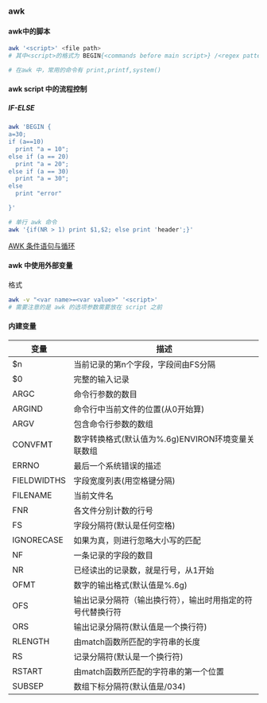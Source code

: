 ### awk

#### awk中的脚本

```bash
awk '<script>' <file path>
# 其中<script>的格式为 BEGIN{<commands before main script>} /<regex pattern>/ {main script} END{<commands after main script>}

# 在awk 中，常用的命令有 print,printf,system()
```

#### awk script 中的流程控制

##### IF-ELSE

```bash
awk 'BEGIN {
a=30;
if (a==10)
  print "a = 10";
else if (a == 20)
  print "a = 20";
else if (a == 30)
  print "a = 30";
else
  print "error"

}'

# 单行 awk 命令
awk '{if(NR > 1) print $1,$2; else print 'header';}'
```

[AWK 条件语句与循环](http://www.runoob.com/w3cnote/awk-if-loop.html)

#### awk 中使用外部变量

格式

```bash
awk -v "<var name>=<var value>" '<script>'
# 需要注意的是 awk 的选项参数需要放在 script 之前
```

#### 内建变量

| 变量          | 描述                              |
| ----------- | ------------------------------- |
| $n          | 当前记录的第n个字段，字段间由FS分隔             |
| $0          | 完整的输入记录                         |
| ARGC        | 命令行参数的数目                        |
| ARGIND      | 命令行中当前文件的位置(从0开始算)              |
| ARGV        | 包含命令行参数的数组                      |
| CONVFMT     | 数字转换格式(默认值为%.6g)ENVIRON环境变量关联数组 |
| ERRNO       | 最后一个系统错误的描述                     |
| FIELDWIDTHS | 字段宽度列表(用空格键分隔)                  |
| FILENAME    | 当前文件名                           |
| FNR         | 各文件分别计数的行号                      |
| FS          | 字段分隔符(默认是任何空格)                  |
| IGNORECASE  | 如果为真，则进行忽略大小写的匹配                |
| NF          | 一条记录的字段的数目                      |
| NR          | 已经读出的记录数，就是行号，从1开始              |
| OFMT        | 数字的输出格式(默认值是%.6g)               |
| OFS         | 输出记录分隔符（输出换行符），输出时用指定的符号代替换行符   |
| ORS         | 输出记录分隔符(默认值是一个换行符)              |
| RLENGTH     | 由match函数所匹配的字符串的长度              |
| RS          | 记录分隔符(默认是一个换行符)                 |
| RSTART      | 由match函数所匹配的字符串的第一个位置           |
| SUBSEP      | 数组下标分隔符(默认值是/034)               |
